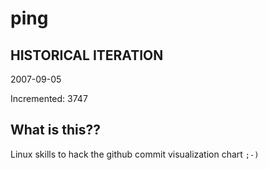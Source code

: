 # ping

## HISTORICAL ITERATION
2007-09-05

Incremented: 3747

## What is this?? 
Linux skills to hack the github commit visualization chart `;-)`
